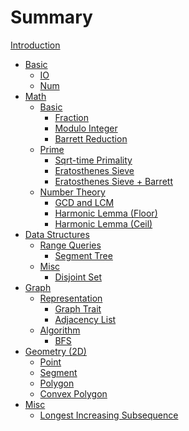 # Summary

[Introduction](README.md)

- [Basic](./basic/README.md)
	- [IO](./basic/io.md)
	- [Num]()
- [Math](./math/README.md)
	- [Basic](./math/README_basic.md)
		- [Fraction]()
		- [Modulo Integer]()
		- [Barrett Reduction](./math/barrett.md)
	- [Prime](./math/README_prime.md)
		- [Sqrt-time Primality](./math/prime_simple.md)
		- [Eratosthenes Sieve]()
		- [Eratosthenes Sieve + Barrett]()
	- [Number Theory](./math/README_number.md)
		- [GCD and LCM]()
		- [Harmonic Lemma (Floor)]()
		- [Harmonic Lemma (Ceil)]()
- [Data Structures](./ds/README.md)
	- [Range Queries](./ds/README_range.md)
		- [Segment Tree]()
	- [Misc](./ds/README_misc.md)
		- [Disjoint Set](./ds/disjoint_set.md)
- [Graph](./graph/README.md)
	- [Representation](./graph/repr.md)
		- [Graph Trait](./graph/trait.md)
		- [Adjacency List](./graph/adj.md)
	- [Algorithm](./graph/README_algo.md)
		- [BFS](./graph/bfs.md)
- [Geometry (2D)](./geometry/README.md)
	- [Point]()
	- [Segment]()
	- [Polygon]()
	- [Convex Polygon]()
- [Misc](./misc/README.md)
	- [Longest Increasing Subsequence]()
